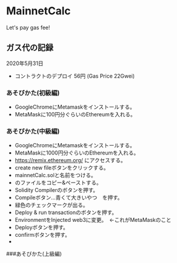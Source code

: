 # MainnetCalc
Let's pay gas fee!

## ガス代の記録

2020年5月31日　
- コントラクトのデプロイ 56円 (Gas Price 22Gwei)


### あそびかた(初級編)
- GoogleChromeにMetamaskをインストールする。
- MetaMaskに100円分ぐらいのEthereumを入れる。



### あそびかた(中級編)
- GoogleChromeにMetamaskをインストールする。
- MetaMaskに1000円分ぐらいのEthereumを入れる。
- https://remix.ethereum.org/ にアクセスする。
- create new fileボタンをクリックする。
- mainnetCalc.solと名前をつける。
- のファイルをコピー&ペーストする。
- Solidity Compilerのボタンを押す。
- Compileボタン…青くて大きいやつ　を押す。
- 緑色のチェックマークが出る。
- Deploy & run transactionのボタンを押す。
- EnvironmentをInjected web3に変更。　←これがMetaMaskのこと
- Deployボタンを押す。
- confirmボタンを押す。
- 

###あそびかた(上級編)






